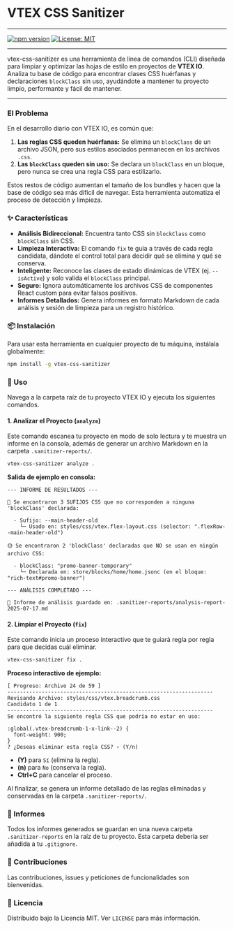 # VTEX CSS Sanitizer

---

[![npm version](https://badge.fury.io/js/vtex-deploy-helper.svg)](https://badge.fury.io/js/vtex-deploy-helper)
[![License: MIT](https://img.shields.io/badge/License-MIT-yellow.svg)](https://opensource.org/licenses/MIT)

---

vtex-css-sanitizer es una herramienta de línea de comandos (CLI) diseñada para limpiar y optimizar las hojas de estilo en proyectos de **VTEX IO**. Analiza tu base de código para encontrar clases CSS huérfanas y declaraciones `blockClass` sin uso, ayudándote a mantener tu proyecto limpio, performante y fácil de mantener.

---

### El Problema

En el desarrollo diario con VTEX IO, es común que:

1. **Las reglas CSS queden huérfanas:** Se elimina un `blockClass` de un archivo JSON, pero sus estilos asociados permanecen en los archivos `.css`.
2. **Las `blockClass` queden sin uso:** Se declara un `blockClass` en un bloque, pero nunca se crea una regla CSS para estilizarlo.

Estos restos de código aumentan el tamaño de los bundles y hacen que la base de código sea más difícil de navegar. Esta herramienta automatiza el proceso de detección y limpieza.

### ✨ Características

- **Análisis Bidireccional:** Encuentra tanto CSS sin `blockClass` como `blockClass` sin CSS.
- **Limpieza Interactiva:** El comando `fix` te guía a través de cada regla candidata, dándote el control total para decidir qué se elimina y qué se conserva.
- **Inteligente:** Reconoce las clases de estado dinámicas de VTEX (ej. `--isActive`) y solo valida el `blockClass` principal.
- **Seguro:** Ignora automáticamente los archivos CSS de componentes React custom para evitar falsos positivos.
- **Informes Detallados:** Genera informes en formato Markdown de cada análisis y sesión de limpieza para un registro histórico.

### 📦 Instalación

Para usar esta herramienta en cualquier proyecto de tu máquina, instálala globalmente:

```bash
npm install -g vtex-css-sanitizer
```

### 🚀 Uso

Navega a la carpeta raíz de tu proyecto VTEX IO y ejecuta los siguientes comandos.

#### 1. Analizar el Proyecto (`analyze`)

Este comando escanea tu proyecto en modo de solo lectura y te muestra un informe en la consola, además de generar un archivo Markdown en la carpeta `.sanitizer-reports/`.

```bash
vtex-css-sanitizer analyze .
```

**Salida de ejemplo en consola:**

```
--- INFORME DE RESULTADOS ---

🔴 Se encontraron 3 SUFIJOS CSS que no corresponden a ninguna 'blockClass' declarada:

  - Sufijo: --main-header-old
    └─ Usado en: styles/css/vtex.flex-layout.css (selector: ".flexRow--main-header-old")

🟡 Se encontraron 2 'blockClass' declaradas que NO se usan en ningún archivo CSS:

  - blockClass: "promo-banner-temporary"
    └─ Declarada en: store/blocks/home/home.jsonc (en el bloque: "rich-text#promo-banner")

--- ANÁLISIS COMPLETADO ---

📄 Informe de análisis guardado en: .sanitizer-reports/analysis-report-2025-07-17.md
```

#### 2. Limpiar el Proyecto (`fix`)

Este comando inicia un proceso interactivo que te guiará regla por regla para que decidas cuál eliminar.

```bash
vtex-css-sanitizer fix .
```

**Proceso interactivo de ejemplo:**

```
[ Progreso: Archivo 24 de 59 ]
------------------------------------------------------------------
Revisando Archivo: styles/css/vtex.breadcrumb.css
Candidato 1 de 1
------------------------------------------------------------------
Se encontró la siguiente regla CSS que podría no estar en uso:

:global(.vtex-breadcrumb-1-x-link--2) {
  font-weight: 900;
}
? ¿Deseas eliminar esta regla CSS? › (Y/n)
```

- **(Y)** para `Sí` (elimina la regla).
- **(n)** para `No` (conserva la regla).
- **Ctrl+C** para cancelar el proceso.

Al finalizar, se genera un informe detallado de las reglas eliminadas y conservadas en la carpeta `.sanitizer-reports/`.

### 📄 Informes

Todos los informes generados se guardan en una nueva carpeta `.sanitizer-reports` en la raíz de tu proyecto. Esta carpeta debería ser añadida a tu `.gitignore`.

### 🤝 Contribuciones

Las contribuciones, issues y peticiones de funcionalidades son bienvenidas.

### 📜 Licencia

Distribuido bajo la Licencia MIT. Ver `LICENSE` para más información.
